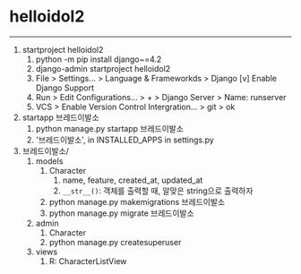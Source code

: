 # helloidol2
---

1. startproject helloidol2
   1. python -m pip install django~=4.2
   2. django-admin startproject helloidol2
   3. File > Settings... > Language & Frameworkds > Django
        [v] Enable Django Support
   4. Run > Edit Configurations... > + > Django Server > Name: runserver
   5. VCS > Enable Version Control Intergration... > git > ok
2. startapp 브레드이발소
   1. python manage.py startapp 브레드이발소
   2. '브레드이발소', in INSTALLED_APPS in settings.py
3. 브레드이발소/
   1. models
      1. Character
         1. name, feature, created_at, updated_at
         2. `__str__()`: 객체를 출력할 때, 알맞은 string으로 출력하자
      2. python manage.py makemigrations 브레드이발소
      3. python manage.py migrate 브레드이발소
   2. admin
      1. Character
      2. python manage.py createsuperuser
   3. views
      1. R: CharacterListView